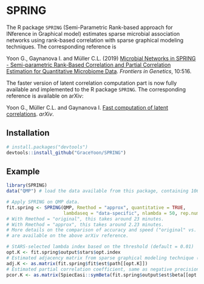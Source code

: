 
<!-- README.md is generated from README.Rmd. Please edit that file -->

# SPRING

<!-- badges: start -->

<!-- badges: end -->

The R package `SPRING` (Semi-Parametric Rank-based approach for
INference in Graphical model) estimates sparse microbial association
networks using rank-based correlation with sparse graphical modeling
techniques. The corresponding reference is

Yoon G., Gaynanova I. and Müller C.L. (2019) [Microbial Networks in
SPRING - Semi-parametric Rank-Based Correlation and Partial Correlation
Estimation for Quantitative Microbiome
Data](https://www.frontiersin.org/articles/10.3389/fgene.2019.00516/full).
*Frontiers in Genetics*, 10:516.

The faster version of latent correlation computation part is now fully
available and implemented to the R package `SPRING`. The corresponding
reference is available on arXiv:

Yoon G., Müller C.L. and Gaynanova I. [Fast computation of latent
correlations](https://arxiv.org/abs/2006.13875). *arXiv*.

## Installation

``` r
# install.packages("devtools")
devtools::install_github("GraceYoon/SPRING")
```

## Example

``` r
library(SPRING)
data("QMP") # load the data available from this package, containing 106 samples and 91 OTUs.

# Apply SPRING on QMP data.
fit.spring <- SPRING(QMP, Rmethod = "approx", quantitative = TRUE, 
                     lambdaseq = "data-specific", nlambda = 50, rep.num = 50)
# With Rmethod = "original", this takes around 23 minutes.
# With Rmethod = "approx", this takes around 2.23 minutes. 
# More details on the comparison of accuracy and speed ("original" vs. "approx")
# are available on the above arXiv reference.

# StARS-selected lambda index based on the threshold (default = 0.01)
opt.K <- fit.spring$output$stars$opt.index
# Estimated adjacency matrix from sparse graphical modeling technique ("mb" method) (1 = edge, 0 = no edge)
adj.K <- as.matrix(fit.spring$fit$est$path[[opt.K]])
# Estimated partial correlation coefficient, same as negative precision matrix.
pcor.K <- as.matrix(SpiecEasi::symBeta(fit.spring$output$est$beta[[opt.K]], mode = 'maxabs'))
```
